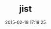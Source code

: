 ---
layout: post
title:  "jist"
repo:   "ConradIrwin/jist"
date:   2015-02-18 17:18:25
gemurl: https://github.com/ConradIrwin/jist
---